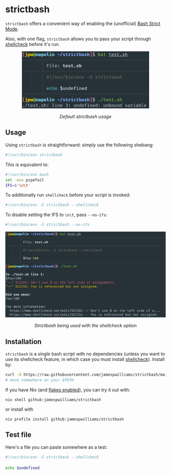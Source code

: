 # strictbash

`strictbash` offers a convenient way of enabling the (unofficial) [Bash Strict
Mode](http://redsymbol.net/articles/unofficial-bash-strict-mode/).

Also, with one flag, `strictbash` allows you to pass your script through
[shellcheck](https://github.com/koalaman/shellcheck) before it's run.

<p align="center">
<img src="https://github.com/jamespwilliams/strictbash/raw/main/screenshots/no-options.png" width=400>
<p align="center"><i>Default strictbash usage</i></p>
</p>

## Usage

Using `strictbash` is straightforward: simply use the following shebang:

```bash
#!/usr/bin/env strictbash
```

This is equivalent to:

```bash
#!/usr/bin/env bash
set -euo pipefail
IFS=$'\n\t'
```

To additionally run `shellcheck` before your script is invoked:

```bash
#!/usr/bin/env -S strictbash --shellcheck
```

To disable setting the IFS to `\n\t`, pass `--no-ifs`:

```bash
#!/usr/bin/env -S strictbash --no-ifs
```

<p align="center">
<img src="https://github.com/jamespwilliams/strictbash/raw/main/screenshots/shellcheck.png" width=700>
<p align="center"><i>Strictbash being used with the shellcheck option</i></p>
</p>

## Installation

`strictbash` is a single bash script with no dependencies (unless you want to
use its shellcheck feature, in which case you must install
[shellcheck](https://github.com/koalaman/shellcheck)). Install
by:

```bash
curl -O https://raw.githubusercontent.com/jamespwilliams/strictbash/main/strictbash
# move somewhere on your $PATH
```

If you have Nix (and [flakes
enabled](https://nixos.wiki/wiki/Flakes#Installing_flakes)), you can try it out
with:

```
nix shell github:jamespwilliams/strictbash
```

or install with

```
nix profile install github:jamespwilliams/strictbash
```

## Test file

Here's a file you can paste somewhere as a test:

```bash
#!/usr/bin/env -S strictbash --shellcheck

echo $undefined
```
